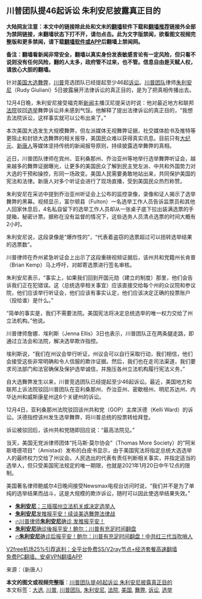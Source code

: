 <h2>川普团队提46起诉讼 朱利安尼披露真正目的</h2> <p class="notice"><b>大陆网友注意：本文中的链接除此处和文末的<a href="https://github.com/bannedbook/fanqiang" >翻墙</a>软件下载和<a href="https://github.com/killgcd/justmysocks/blob/master/README.md">翻墙推荐</a>链接外全部为禁网链接，未翻墙状态下打不开，请勿点击。此为文字版禁闻，欲看图文视频完整版和更多禁闻，请下载<a href="https://github.com/bannedbook/fanqiang">翻墙软件或APP</a>后翻墙上禁闻网。</p><p>备注：翻墙看新闻非常安全，翻墙以真实身份发表敏感言论有一定风险，但只看不说则没有任何风险，翻的人太多，政府管不过来，也不管。信息自由是天赋人权，请放心大胆的翻墙。</b></p>  <div class="entry"> <p></p> <p>针对<a href="https://www.bannedbook.org/bnews/tag/%e7%be%8e%e5%9b%bd/" class="st_tag internal_tag" rel="tag" title="标签 美国 下的日志">美国</a><a href="https://www.bannedbook.org/bnews/tag/%e5%a4%a7%e9%80%89/" class="st_tag internal_tag" rel="tag" title="标签 大选 下的日志">大选</a><a href="https://www.bannedbook.org/bnews/tag/%E8%88%9E%E5%BC%8A/" class="st_tag internal_tag" rel="tag" title="标签 舞弊 下的日志">舞弊</a>，<a href="https://www.bannedbook.org/bnews/tag/%e5%b7%9d%e6%99%ae/" class="st_tag internal_tag" rel="tag" title="标签 川普 下的日志">川普</a>竞选团队已经提起至少46起<a href="https://www.bannedbook.org/bnews/tag/%E8%AF%89%E8%AE%BC/" class="st_tag internal_tag" rel="tag" title="标签 诉讼 下的日志">诉讼</a>。<a href="https://www.bannedbook.org/bnews/tag/%e5%b7%9d%e6%99%ae%e5%9b%a2%e9%98%9f/" class="st_tag internal_tag" rel="tag" title="标签 川普团队 下的日志">川普团队</a>律师<a href="https://www.bannedbook.org/bnews/tag/%e6%9c%b1%e5%88%a9%e5%ae%89%e5%b0%bc/" class="st_tag internal_tag" rel="tag" title="标签 朱利安尼 下的日志">朱利安尼</a>（Rudy Giuliani）5日披露展开法律诉讼的真正目的，是为了把真相传播出去。</p> <p>12月4日晚，朱利安尼接受福克斯<span class='wp_keywordlink_affiliate'><a href="https://www.bannedbook.org/" title="新闻">新闻</a></span>主播汉尼提采访时说：他对最近地方和联邦<a href="https://www.bannedbook.org/bnews/tag/%e6%b3%95%e9%99%a2/" class="st_tag internal_tag" rel="tag" title="标签 法院 下的日志">法院</a>驳回<a href="https://www.bannedbook.org/bnews/tag/%e9%80%89%e4%b8%be/" class="st_tag internal_tag" rel="tag" title="标签 选举 下的日志">选举</a>舞弊诉讼并未感到气馁。他解释了提出法律诉讼的真正目的，“我想去法院诉讼，这样事实就可以公布出来了。”</p> <p>本次美国大选发生大规模舞弊，但左派媒体无视舞弊证据，社交媒体脸书及推特等更阻止和封锁大选舞弊的相关报导，美国民众难以获得真实讯息。目前只有<span class='wp_keywordlink_affiliate'><a href="http://www.epochtimes.com/" title="大纪元" target="_blank">大纪元</a></span>、<span class='wp_keywordlink_affiliate'><a href="https://www.ntdtv.com/" title="新唐人">新唐人</a></span>等媒体坚持传统的新闻报导原则，持续披露选举舞弊的真相。</p>  <p>近日，川普团队律师在宾州、亚利桑那州、乔治亚州等地举行选举舞弊听证会，越来越多的舞弊证据曝光，让更多的美国民众了解到民主党左派、中共和外国势力对大选的干预和操控，形同一场政变。美国人民需要勇敢地站出来，共同保护美国的宪法和法律。新唐人对多个听证会进行了现场直播，受到美国民众热烈称赞。</p> <p>朱利安尼在采访中提到乔治亚州听证会上公布的监控录像，录像和证人揭示了选举舞弊的黑幕。视频显示，富尔顿县（Fulton）一名选举工作人员告诉监票员和其他人回家休息后，4名私自留下的选举工作人员却从一张桌子底下拉出装满选票的手提箱，秘密计票。据称在没有监督的情况下，这些选务人员清点选票的时间大概有2小时。</p> <p>朱利安尼说，这段录像是“爆炸性的”，“代表着盗窃的选票超过可以扭转选举结果的选票数”。</p> <p>川普律师在乔州紧急听证会上出示了这段重磅视频证据后，该州共和党籍州长肯普（Brian Kemp）马上呼吁，对邮寄选票进行签名审核。</p>  <p>朱利安尼表示，“事实上，如果我们回到开国元勋（建立的制度）那里，他们会告诉我们正在犯错误。这（总统选举相关事宜）应该直接交给每个州的众议院和参议院，他们应该举行听证会，他们应该有事实认定，他们应该决定正确的投票账户（投给谁）是什么。”</p> <p>“简单的事实是，我们不需要法院。美国宪法将决定总统选举的唯一权力交给了州立法机构。”他说。</p> <p>川普律师詹娜．埃利斯（Jenna Ellis）3日也表示，川普团队正在两条腿走路，即通过立法会和法院，解决选举欺诈指控。</p> <p>埃利斯说，“我们在州议会举行听证，州议会可以自行采取行动，我们相信，他们会接受这些非常明确和令人信服的欺诈证据。然后，我们也在走司法渠道，我们要求司法部门和法官确保及保护选举诚信，并施压各州立法机构履行宪法义务，”</p>  <p>自大选舞弊发生以来，川普竞选团队已经提起至少46起诉讼。最近，美国地方和联邦上诉法院驳回川普团队在亚利桑那州、乔治亚州、密歇根州、明尼苏达州、内华达州和威斯康星州这6个关键州的诉讼。</p> <p>12月4日，亚利桑那州法院驳回该州共和党（GOP）主席沃德（Kelli Ward）的诉讼。沃德指控该州发生选举舞弊，将川普总统的投票转给拜登。</p> <p>诉讼被驳回后，该州共和党随即回应说：“最高法院见。”</p> <p>当天，美国无党派律师团体“托马斯‧莫尔协会”（Thomas More Society）的“阿米斯塔德项目”（Amistad）发布的白皮书显示，由于美国宪法将指定总统大选选举人的最终权力交给了州议会。人民选出的代表有责任判断相关事实，并指定适当的选举人，但只受美国宪法规定的唯一期限，也就是2021年1月20日中午12点的限制。</p>  <p>美国著名律师鲍威尔4日晚间接受Newsmax电视台访问时说，“我们并不是为了单纯的选举结果而战斗，这是大规模的欺诈诉讼，随时可以因此使选举结果失效。”</p> <ul class='op-related-articles' title='相关阅读'> <li><a href='https://www.bannedbook.org/bnews/taiwannews/20201207/1443572.html' target='_blank'><b>朱利安尼</b>：三摇摆州立法机关或决定选举人</a></li> <li><a href='https://www.bannedbook.org/bnews/taiwannews/20201207/1443562.html' target='_blank'><b>朱利安尼</b>发推报平安！续谈美选舞弊法律战</a></li> <li><a href='https://www.bannedbook.org/bnews/bannedvideo/20201207/1443557.html' target='_blank'>🔥川普律师<b>朱利安尼</b>确诊 发推报平安！</a></li> <li><a href='https://www.bannedbook.org/bnews/taiwannews/20201207/1443543.html' target='_blank'><b>朱利安尼</b>确诊後报平安！鲍尔：川普有充足时间翻盘</a></li> <li><a href='https://www.bannedbook.org/bnews/bannedvideo/20201207/1443519.html' target='_blank'>🔥<b>朱利安尼</b>确诊后报平安！鲍尔：川普有充足时间翻盘！中共红三代当吹哨人</a></li> </ul> <p class="texttj"> <a href="https://www.bannedbook.org/forum23/topic22702.html" target="_blank">V2free机场25%引荐返利：全平台免费SS/V2ray节点+经济套餐高速翻墙</a><br/> <a href="https://github.com/bannedbook/fanqiang/wiki/%E7%A6%81%E9%97%BB%E7%BD%91%E5%AE%89%E5%8D%93%E7%BF%BB%E5%A2%99%E6%96%B0%E9%97%BBAPP" target="_blank">免费PC翻墙、安卓VPN翻墙APP</a></p><p>来源：（新唐人）</p><a name='sharetosocial'></a>       <div><b>本文的图文或视频完整版</b>：<a href='https://www.bannedbook.org/bnews/cbnews/20201207/1443592.html'>川普团队提46起诉讼 朱利安尼披露真正目的</a></div>  </div><!--END ENTRY--> <div class="postfooter"> <div>本文标签：<a href="https://www.bannedbook.org/bnews/tag/%e5%a4%a7%e9%80%89/" rel="tag">大选</a>, <a href="https://www.bannedbook.org/bnews/tag/%e5%b7%9d%e6%99%ae/" rel="tag">川普</a>, <a href="https://www.bannedbook.org/bnews/tag/%e5%b7%9d%e6%99%ae%e5%9b%a2%e9%98%9f/" rel="tag">川普团队</a>, <a href="https://www.bannedbook.org/bnews/tag/%e6%9c%b1%e5%88%a9%e5%ae%89%e5%b0%bc/" rel="tag">朱利安尼</a>, <a href="https://www.bannedbook.org/bnews/tag/%e6%b3%95%e9%99%a2/" rel="tag">法院</a>, <a href="https://www.bannedbook.org/bnews/tag/%e7%be%8e%e5%9b%bd/" rel="tag">美国</a>, <a href="https://www.bannedbook.org/bnews/tag/%E8%88%9E%E5%BC%8A/" rel="tag">舞弊</a>, <a href="https://www.bannedbook.org/bnews/tag/%E8%AF%89%E8%AE%BC/" rel="tag">诉讼</a>, <a href="https://www.bannedbook.org/bnews/tag/%e9%80%89%e4%b8%be/" rel="tag">选举</a></div>  </div><!--END POSTFOOTER--> 